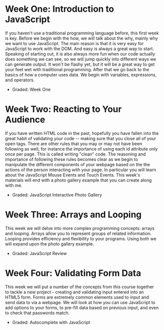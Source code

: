 # Week One: Introduction to JavaScript

If you haven't use a traditional programming language before, this first week is key. 
Before we begin with the how, we will talk about the why, mainly why we want to use JavaScript. 
The main reason is that it is very easy for JavaScript to work with the DOM. And easy is always a great way to start. 
Speaking of starting out, it is also always more fun when our code actually does something we can see, so we will jump quickly
 into different ways we can generate output. It won't be flashy yet, but it will be a great way to get your feet wet with traditional programming. After that we go back to the basics of how a computer uses data. We begin with variables, expressions, and operators.

- Graded: Week One




# Week Two: Reacting to Your Audience

If you have written HTML code in the past, hopefully you have fallen into the great habit of validating your code -- making sure that you close all of your open tags. There are other rules that you may or may not have been following as well, for instance the importance of using each id attribute only once per page. This is called writing "clean" code. The reasoning and importance of following these rules becomes clear as we begin to manipulate the different components of your webpage based on the the actions of the person interacting with your page. In particular you will learn about the JavaScript Mouse Events and Touch Events. This week's materials will end with a photo gallery example that you can create along with me.

- Graded: JavaScript Interactive Photo Gallery




# Week Three: Arrays and Looping

This week we will delve into more complex programming concepts: arrays and looping. Arrays allow you to represent groups of related information. Looping provides efficiency and flexibility to your programs. Using both we will expand upon the photo gallery example.

- Graded: JavaScript Review



# Week Four: Validating Form Data

This week we will put a number of the concepts from this course together to tackle a new project - creating and validating input entered into an HTML5 form. Forms are extremely common elements used to input and send data to via a webpage. We will look at how you can use JavaScript to add options to your forms, to pre-fill data based on previous input, and even to check that passwords match.


- Graded: Autocomplete with JavaScript
